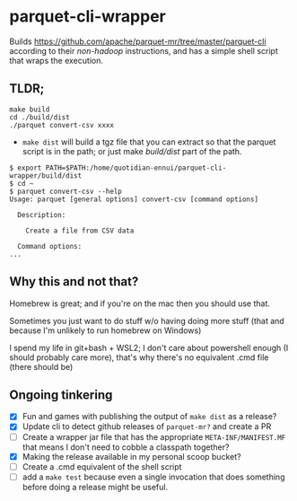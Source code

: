 # parquet-cli-wrapper

Builds https://github.com/apache/parquet-mr/tree/master/parquet-cli according to their _non-hadoop_ instructions, and has a simple shell script that wraps the execution.

## TLDR;

```
make build
cd ./build/dist
./parquet convert-csv xxxx
```

- `make dist` will build a tgz file that you can extract so that the parquet script is in the path; or just make _build/dist_ part of the path.

```
$ export PATH=$PATH:/home/quotidian-ennui/parquet-cli-wrapper/build/dist
$ cd ~
$ parquet convert-csv --help
Usage: parquet [general options] convert-csv [command options]

  Description:

    Create a file from CSV data

  Command options:
...
```

## Why this and not that?

Homebrew is great; and if you're on the mac then you should use that.

Sometimes you just want to do stuff w/o having doing more stuff (that and because I'm unlikely to run homebrew on Windows)

I spend my life in git+bash + WSL2; I don't care about powershell enough (I should probably care more), that's why there's no equivalent .cmd file (there should be)

## Ongoing tinkering

- [x] Fun and games with publishing the output of `make dist` as a release?
- [x] Update cli to detect github releases of `parquet-mr?` and create a PR
- [ ] Create a wrapper jar file that has the appropriate `META-INF/MANIFEST.MF` that means I don't need to cobble a classpath together?
- [x] Making the release available in my personal scoop bucket?
- [ ] Create a .cmd equivalent of the shell script
- [ ] add a `make test` because even a single invocation that does something before doing a release might be useful.
